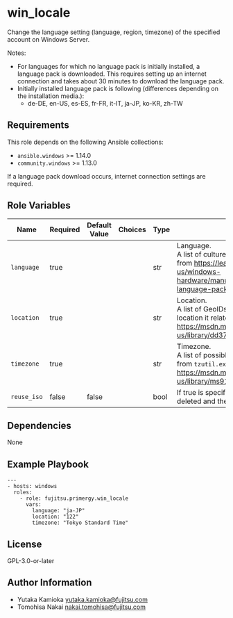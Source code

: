 win_locale
==========

Change the language setting (language, region, timezone) of the specified account on Windows Server.

Notes:

- For languages for which no language pack is initially installed, a language pack is downloaded.
  This requires setting up an internet connection and takes about 30 minutes to download the language pack.
- Initially installed language pack is following (differences depending on the installation media.):
  - de-DE, en-US, es-ES, fr-FR, it-IT, ja-JP, ko-KR, zh-TW

Requirements
------------

This role depends on the following Ansible collections:

- `ansible.windows` >= 1.14.0
- `community.windows` >= 1.13.0

If a language pack download occurs, internet connection settings are required.

Role Variables
--------------

| Name | Required | Default Value | Choices | Type | Description |
|------|----------|---------------|---------|------|-------------|
| `language` | true | | | str | Language. <br/> A list of culture names to use is available from <https://learn.microsoft.com/en-us/windows-hardware/manufacture/desktop/available-language-packs-for-windows>. |
| `location` | true | | | str | Location. <br/> A list of GeoIDs you can use and what location it relates to is available from <https://msdn.microsoft.com/en-us/library/dd374073.aspx>. |
| `timezone` | true | | | str | Timezone. <br/> A list of possible timezones is available from `tzutil.exe /l` and from <https://msdn.microsoft.com/en-us/library/ms912391.aspx>. |
| `reuse_iso` | false | false | | bool | If true is specified, the ISO file is not deleted and the existing ISO file is reused. |

Dependencies
------------

None

Example Playbook
----------------

    ---
    - hosts: windows
      roles:
        - role: fujitsu.primergy.win_locale
          vars:
            language: "ja-JP"
            location: "122"
            timezone: "Tokyo Standard Time"

License
-------

GPL-3.0-or-later

Author Information
------------------

- Yutaka Kamioka <yutaka.kamioka@fujitsu.com>
- Tomohisa Nakai <nakai.tomohisa@fujitsu.com>
